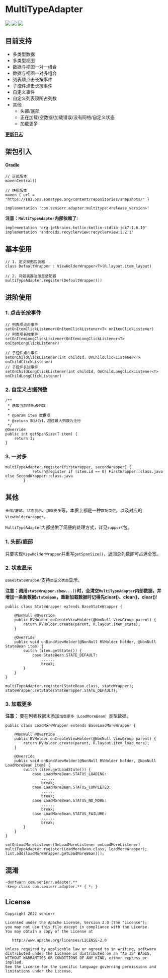 # MultiTypeAdapter

[![](https://img.shields.io/badge/release-v2.2.0-blue.svg)](https://github.com/senierr/MultiTypeAdapter)
[![](https://img.shields.io/badge/build-passing-brightgreen.svg)](https://github.com/senierr/MultiTypeAdapter)
[![](https://img.shields.io/badge/license-Apache%202.0-blue.svg)](https://www.apache.org/licenses/LICENSE-2.0)

## 目前支持

* 多类型数据
* 多类型视图
* 数据与视图一对一组合
* 数据与视图一对多组合
* 列表项点击长按事件
* 子控件点击长按事件
* 自定义事件
* 自定义列表项所占列数
* 其他
    * 头部/底部
    * 正在加载/空数据/加载错误/没有网络/自定义状态
    * 加载更多

**[更新日志](CHANGE_LOG.md)**

## 架包引入

#### Gradle

```
// 正式版本
mavenCentral()

// 快照版本
maven { url = "https://s01.oss.sonatype.org/content/repositories/snapshots/" }
```

```
implementation 'com.senierr.adapter:multitype:<release_version>'
```

**注意：`MultiTypeAdapter`内部依赖了:**

```
implementation 'org.jetbrains.kotlin:kotlin-stdlib-jdk7:1.6.10'
implementation 'androidx.recyclerview:recyclerview:1.2.1'
```

## 基本使用

```
// 1. 定义视图包装器
class DefaultWrapper : ViewHolderWrapper<T>(R.layout.item_layout)

// 2. 将包装器注册至适配器
multiTypeAdapter.register(DefaultWrapper())
```

## 进阶使用

### 1. 点击长按事件

```
// 列表项点击事件
setOnItemClickListener(OnItemClickListener<T> onItemClickListener)
// 列表项长按事件
setOnItemLongClickListener(OnItemLongClickListener<T> onItemLongClickListener)

// 子控件点击事件
setOnChildClickListener(int childId, OnChildClickListener<T> onChildClickListener)
// 子控件长按事件
setOnChildLongClickListener(int childId, OnChildLongClickListener<T> onChildLongClickListener)
```

### 2. 自定义占据列数

```
/**
 * 获取当前项所占列数
 *
 * @param item 数据项
 * @return 默认为1，超过最大列数为全行
 */
@Override
public int getSpanSize(T item) {
    return 1;
}
```

### 3. 一对多

```
multiTypeAdapter.register(firstWrapper, secondWrapper) {
            return@register if (item.id == 0) FirstWrapper::class.java else SecondWrapper::class.java
        }
```

## 其他

`头部/底部`、`状态显示`、`加载更多`等，本质上都是一种`数据类型`，以及对应的`ViewHolderWrapper`。

`MultiTypeAdapter`内部提供了简便的处理方式，详见`support`包。

### 1. 头部/底部

只要实现`ViewHolderWrapper`并重写`getSpanSize()`，返回总列数即可占满全宽。

### 2. 状态显示

`BaseStateWrapper`支持`自定义状态`显示。

**注意：**调用`stateWrapper.show...()`时，会清空`MultiTypeAdapter`内部数据，并增加一条新数据`stateBean`，重新加载数据时记得先**clear()、clear()、clear()**!

```
public class StateWrapper extends BaseStateWrapper {

    @NonNull @Override
    public RVHolder onCreateViewHolder(@NonNull ViewGroup parent) {
        return RVHolder.create(parent, R.layout.item_state);
    }

    @Override
    public void onBindViewHolder(@NonNull RVHolder holder, @NonNull StateBean item) {
        switch (item.getState()) {
            case StateBean.STATE_DEFAULT:
                ......
                break;
        }
    }
}

multiTypeAdapter.register(StateBean.class, stateWrapper);
stateWrapper.setState(StateWrapper.STATE_DEFAULT);
```

### 3. 加载更多

**注意：** 要在列表数据末添加`加载更多（LoadMoreBean）`类型数据。

```
public class LoadMoreWrapper extends BaseLoadMoreWrapper {

    @NonNull @Override
    public RVHolder onCreateViewHolder(@NonNull ViewGroup parent) {
        return RVHolder.create(parent, R.layout.item_load_more);
    }

    @Override
    public void onBindViewHolder(@NonNull RVHolder holder, @NonNull LoadMoreBean item) {
        switch (item.getLoadState()) {
            case LoadMoreBean.STATUS_LOADING:
                ......
                break;
            case LoadMoreBean.STATUS_COMPLETED:
                ......
                break;
            case LoadMoreBean.STATUS_NO_MORE:
                ......
                break;
            case LoadMoreBean.STATUS_FAILURE:
                ......
                break;
        }
    }
}

setOnLoadMoreListener(OnLoadMoreListener onLoadMoreListener)
multiTypeAdapter.register(LoadMoreBean.class, loadMoreWrapper);
list.add(loadMoreWrapper.getLoadMoreBean());
```

## 混淆

```
-dontwarn com.senierr.adapter.**
-keep class com.senierr.adapter.** { *; }
```

## License
```
Copyright 2022 senierr

Licensed under the Apache License, Version 2.0 (the "License");
you may not use this file except in compliance with the License.
You may obtain a copy of the License at

   http://www.apache.org/licenses/LICENSE-2.0

Unless required by applicable law or agreed to in writing, software
distributed under the License is distributed on an "AS IS" BASIS,
WITHOUT WARRANTIES OR CONDITIONS OF ANY KIND, either express or implied.
See the License for the specific language governing permissions and
limitations under the License.
```
